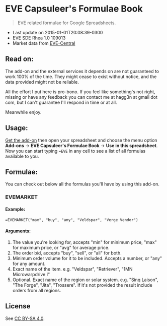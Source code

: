 # EVE Capsuleer's Formulae Book

> EVE related formulae for Google Spreadsheets.

- Last update on 2015-01-01T20:08:39-0300
- EVE SDE Rhea 1.0 109013
- Market data from [EVE-Central](https://eve-central.com)

## Read on:

The add-on and the external services it depends on are not guaranteed to work 100% of the time. They might cease to exist without notice, and the data provided might not be reliable.

All the effort I put here is pro-bono. If you feel like something's not right, missing or have any feedback you can contact me at hagg3n at gmail dot com, but I can't guarantee I'll respond in time or at all.

Meanwhile enjoy.

## Usage:

[Get the add-on](http://) then open your spreadsheet and choose the menu option **Add-ons** &rarr; **EVE Capsuleer's Formulae Book** &rarr; **Use in this spreadsheet**. Now you can start typing `=EVE` in any cell to see a list of all formulas available to you.

## Formulae:

You can check out below all the formulas you'll have by using this add-on.

### EVEMARKET

#### Example:

```
=EVEMARKET("max", "buy", "any", "Veldspar", "Verge Vendor")
```

#### Arguments:

1. The value you're looking for, accepts "min" for minimum price, "max" for maximum price, or "avg" for average price.
2. The order bid, accepts "buy", "sell", or "all" for both.
3. Minimum order volume for it to be included. Accepts a number, or "any" for any amount.
4. Exact name of the item. e.g. "Veldspar", "Retriever", "1MN Microwarpdrive I"
5. Optional. Exact name of the region or solar system. e.g. "Sinq Laison", "The Forge", "Jita", "Trossere". If it's not provided the result include orders from all regions.

## License

See [CC BY-SA 4.0](http://creativecommons.org/licenses/by-sa/4.0/).
